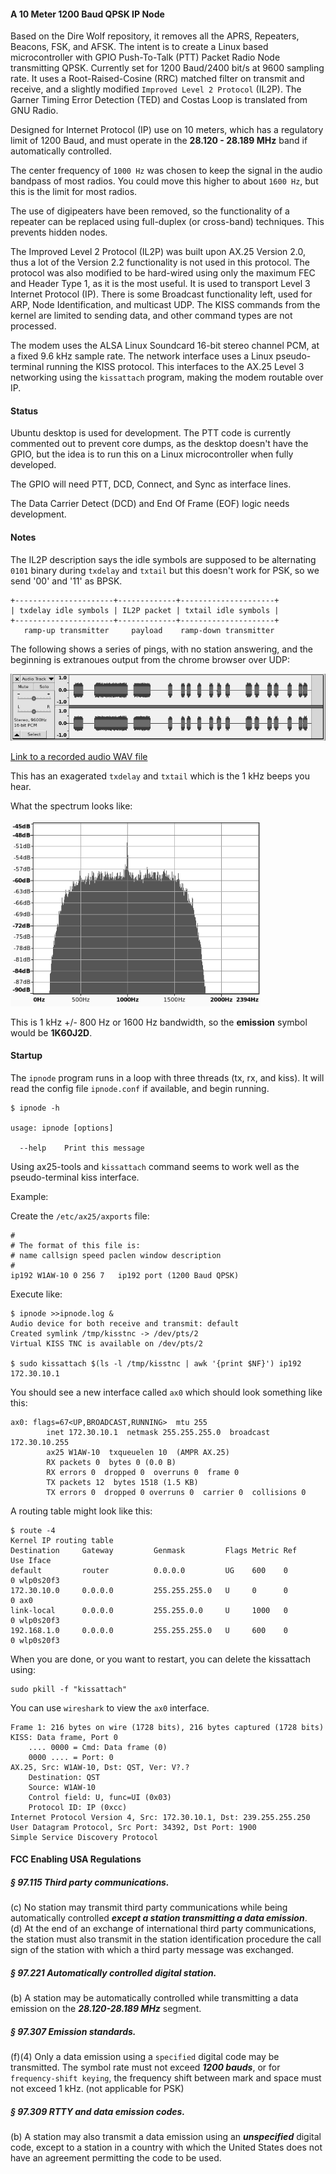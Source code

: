 #### A 10 Meter 1200 Baud QPSK IP Node
Based on the Dire Wolf repository, it removes all the APRS, Repeaters, Beacons, FSK, and AFSK. The intent is to create a Linux based microcontroller with GPIO Push-To-Talk (PTT) Packet Radio Node transmitting QPSK. Currently set for 1200 Baud/2400 bit/s at 9600 sampling rate. It uses a Root-Raised-Cosine (RRC) matched filter on transmit and receive, and a slightly modified ```Improved Level 2 Protocol``` (IL2P). The Garner Timing Error Detection (TED) and Costas Loop is translated from GNU Radio.   

Designed for Internet Protocol (IP) use on 10 meters, which has a regulatory limit of 1200 Baud, and must operate in the **28.120 - 28.189 MHz** band if automatically controlled.   

The center frequency of ```1000 Hz``` was chosen to keep the signal in the audio bandpass of most radios. You could move this higher to about ```1600 Hz```, but this is the limit for most radios.   

The use of digipeaters have been removed, so the functionality of a repeater can be replaced using full-duplex (or cross-band) techniques. This prevents hidden nodes.   

The Improved Level 2 Protocol (IL2P) was built upon AX.25 Version 2.0, thus a lot of the Version 2.2 functionality is not used in this protocol. The protocol was also modified to be hard-wired using only the maximum FEC and Header Type 1, as it is the most useful. It is used to transport Level 3 Internet Protocol (IP). There is some Broadcast functionality left, used for ARP, Node Identification, and multicast UDP. The KISS commands from the kernel are limited to sending data, and other command types are not processed.   

The modem uses the ALSA Linux Soundcard 16-bit stereo channel PCM, at a fixed 9.6 kHz sample rate. The network interface uses a Linux pseudo-terminal running the KISS protocol. This interfaces to the AX.25 Level 3 networking using the ```kissattach``` program, making the modem routable over IP.   
#### Status
Ubuntu desktop is used for development. The PTT code is currently commented out to prevent core dumps, as the desktop doesn't have the GPIO, but the idea is to run this on a Linux microcontroller when fully developed.   

The GPIO will need PTT, DCD, Connect, and Sync as interface lines.   

The Data Carrier Detect (DCD) and End Of Frame (EOF) logic needs development.   
#### Notes
The IL2P description says the idle symbols are supposed to be alternating ```0101``` binary during ```txdelay``` and ```txtail``` but this doesn't work for PSK, so we send '00' and '11' as BPSK.   

```
+----------------------+-------------+---------------------+
| txdelay idle symbols | IL2P packet | txtail idle symbols |
+----------------------+-------------+---------------------+
   ramp-up transmitter     payload    ramp-down transmitter
```
The following shows a series of pings, with no station answering, and the beginning is extranoues output from the chrome browser over UDP:   

<img src="docs/time-domain.png" alt="time-domain"/>   

[Link to a recorded audio WAV file](docs/ipdata.wav)  

This has an exagerated ```txdelay``` and ```txtail``` which is the 1 kHz beeps you hear.

What the spectrum looks like:   

<img src="docs/actual-packet-data-spectrum.png" alt="actual spectrum" width="400"/>   

This is 1 kHz +/- 800 Hz or 1600 Hz bandwidth, so the **emission** symbol would be **1K60J2D**.
#### Startup
The ```ipnode``` program runs in a loop with three threads (tx, rx, and kiss). It will read the config file ```ipnode.conf``` if available, and begin running.
```
$ ipnode -h

usage: ipnode [options]

  --help    Print this message

```

Using ax25-tools and ```kissattach``` command seems to work well as the pseudo-terminal kiss interface.

Example:

Create the ```/etc/ax25/axports``` file:
```
#
# The format of this file is:
# name callsign speed paclen window description
#
ip192 W1AW-10 0	256 7	ip192 port (1200 Baud QPSK)
```

Execute like:
```
$ ipnode >>ipnode.log & 
Audio device for both receive and transmit: default
Created symlink /tmp/kisstnc -> /dev/pts/2
Virtual KISS TNC is available on /dev/pts/2

$ sudo kissattach $(ls -l /tmp/kisstnc | awk '{print $NF}') ip192 172.30.10.1
```
You should see a new interface called ```ax0``` which should look something like this:
```
ax0: flags=67<UP,BROADCAST,RUNNING>  mtu 255
        inet 172.30.10.1  netmask 255.255.255.0  broadcast 172.30.10.255
        ax25 W1AW-10  txqueuelen 10  (AMPR AX.25)
        RX packets 0  bytes 0 (0.0 B)
        RX errors 0  dropped 0  overruns 0  frame 0
        TX packets 12  bytes 1518 (1.5 KB)
        TX errors 0  dropped 0 overruns 0  carrier 0  collisions 0
```
A routing table might look like this:
```
$ route -4
Kernel IP routing table
Destination     Gateway         Genmask         Flags Metric Ref    Use Iface
default         router          0.0.0.0         UG    600    0        0 wlp0s20f3
172.30.10.0     0.0.0.0         255.255.255.0   U     0      0        0 ax0
link-local      0.0.0.0         255.255.0.0     U     1000   0        0 wlp0s20f3
192.168.1.0     0.0.0.0         255.255.255.0   U     600    0        0 wlp0s20f3
```
When you are done, or you want to restart, you can delete the kissattach using:
```
sudo pkill -f "kissattach"
```
You can use ```wireshark``` to view the ```ax0``` interface.
```
Frame 1: 216 bytes on wire (1728 bits), 216 bytes captured (1728 bits)
KISS: Data frame, Port 0
    .... 0000 = Cmd: Data frame (0)
    0000 .... = Port: 0
AX.25, Src: W1AW-10, Dst: QST, Ver: V?.?
    Destination: QST
    Source: W1AW-10
    Control field: U, func=UI (0x03)
    Protocol ID: IP (0xcc)
Internet Protocol Version 4, Src: 172.30.10.1, Dst: 239.255.255.250
User Datagram Protocol, Src Port: 34392, Dst Port: 1900
Simple Service Discovery Protocol
```
#### FCC Enabling USA Regulations
##### § 97.115 Third party communications.
(c) No station may transmit third party communications while being automatically controlled ***except a station transmitting a data emission***.   
(d) At the end of an exchange of international third party communications, the station must also transmit in the station identification procedure the call sign of the station with which a third party message was exchanged.   
##### § 97.221 Automatically controlled digital station.   
(b) A station may be automatically controlled while transmitting a data emission on the ***28.120-28.189 MHz*** segment.   
##### § 97.307 Emission standards.
(f)(4) Only a data emission using a ```specified``` digital code may be transmitted. The symbol rate must not exceed ***1200 bauds***, or for ```frequency-shift keying```, the frequency shift between mark and space must not exceed 1 kHz. (not applicable for PSK)   
##### § 97.309 RTTY and data emission codes.
(b) A station may also transmit a data emission using an ***unspecified*** digital code, except to a station in a country with which the United States does not have an agreement permitting the code to be used.   
